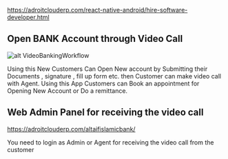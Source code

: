 https://adroitclouderp.com/react-native-android/hire-software-developer.html 

## Open BANK Account through Video Call
![alt VideoBankingWorkflow](https://adroitclouderp.com/react-native-android/image/react-native-Video-call-document-scan.jpg)

 Using this New Customers Can Open New account by Submitting their Documents , signature , fill up form etc. then Customer can make video call with Agent. Using this App Customers can Book an appointment for Opening New Account or Do a remittance.
 
 ## Web Admin Panel for receiving the video call
 
 https://adroitclouderp.com/altaifislamicbank/
 
You need to login as Admin or Agent for receiving the video call from the customer


 

